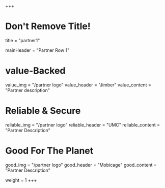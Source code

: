 +++
# Don't Remove Title!
title = "partner1"

mainHeader = "Partner Row 1"

# value-Backed
value_img = "/partner logo"
value_header = "Jimber"
value_content = "Partner description"

# Reliable & Secure
reliable_img = "/partner logo"
reliable_header = "UMC"
reliable_content = "Partner Description"

# Good For The Planet
good_img = "/partner logo"
good_header = "Mobicage"
good_content = "Partner Description"

weight = 1
+++
